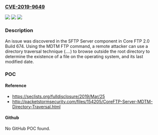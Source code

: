 ### [CVE-2019-9649](https://cve.mitre.org/cgi-bin/cvename.cgi?name=CVE-2019-9649)
![](https://img.shields.io/static/v1?label=Product&message=n%2Fa&color=blue)
![](https://img.shields.io/static/v1?label=Version&message=n%2Fa&color=blue)
![](https://img.shields.io/static/v1?label=Vulnerability&message=n%2Fa&color=brighgreen)

### Description

An issue was discovered in the SFTP Server component in Core FTP 2.0 Build 674. Using the MDTM FTP command, a remote attacker can use a directory traversal technique (..\..\) to browse outside the root directory to determine the existence of a file on the operating system, and its last modified date.

### POC

#### Reference
- https://seclists.org/fulldisclosure/2019/Mar/25
- http://packetstormsecurity.com/files/154205/CoreFTP-Server-MDTM-Directory-Traversal.html

#### Github
No GitHub POC found.

